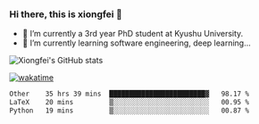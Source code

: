 ### Hi there, this is xiongfei 👋


- 🔭 I’m currently a 3rd year PhD student at Kyushu University.
- 🌱 I’m currently learning software engineering, deep learning...

<!--
**X1on9f31/X1on9f31** is a ✨ _special_ ✨ repository because its `README.md` (this file) appears on your GitHub profile.
Here are some ideas to get you started:
-->

![Xiongfei's GitHub stats](https://github-readme-stats.vercel.app/api?username=X1on9f31)


[![wakatime](https://wakatime.com/badge/user/9e8d5516-d162-43e7-9563-87295d455a71.svg)](https://wakatime.com/@9e8d5516-d162-43e7-9563-87295d455a71)

<!--START_SECTION:waka-->

```txt
Other    35 hrs 39 mins  ████████████████████████▓   98.17 %
LaTeX    20 mins         ▒░░░░░░░░░░░░░░░░░░░░░░░░   00.95 %
Python   19 mins         ▒░░░░░░░░░░░░░░░░░░░░░░░░   00.87 %
```

<!--END_SECTION:waka-->

